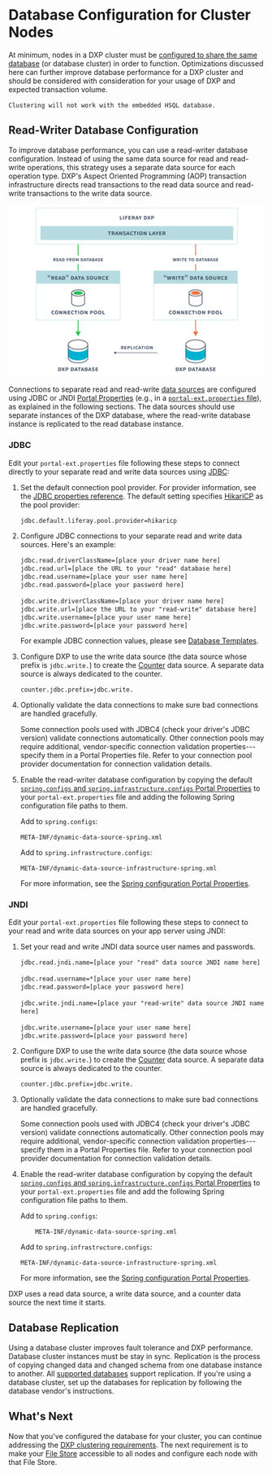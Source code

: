 # Database Configuration for Cluster Nodes

At minimum, nodes in a DXP cluster must be [configured to share the same database](./example-creating-a-simple-dxp-cluster.md#configure-cluster-link-and-the-other-server-connections) (or database cluster) in order to function. Optimizations discussed here can further improve database performance for a DXP cluster and should be considered with consideration for your usage of DXP and expected transaction volume.

```{warning}
Clustering will not work with the embedded HSQL database.
```

## Read-Writer Database Configuration

To improve database performance, you can use a read-writer database configuration. Instead of using the same data source for read and read-write operations, this strategy uses a separate data source for each operation type. DXP's Aspect Oriented Programming (AOP) transaction infrastructure directs read transactions to the read data source and read-write transactions to the write data source.

![Read-Writer Database Interaction](./database-configuration-for-cluster-nodes/images/01.png)

Connections to separate read and read-write [data sources](https://learn.liferay.com/reference/latest/en/dxp/propertiesdoc/portal.properties.html#JDBC) are configured using JDBC or JNDI [Portal Properties](../../reference/portal-properties.md) (e.g., in a [`portal-ext.properties` file](../../reference/portal-properties.md)), as explained in the following sections. The data sources should use separate instances of the DXP database, where the read-write database instance is replicated to the read database instance.

### JDBC

Edit your `portal-ext.properties` file following these steps to connect directly to your separate read and write data sources using [JDBC](../../installing-liferay/configuring-a-database.md):

1. Set the default connection pool provider. For provider information, see the [JDBC properties reference](https://learn.liferay.com/reference/latest/en/dxp/propertiesdoc/portal.properties.html#JDBC). The default setting specifies [HikariCP](https://github.com/brettwooldridge/HikariCP) as the pool provider:

    ```properties
    jdbc.default.liferay.pool.provider=hikaricp
    ```

1. Configure JDBC connections to your separate read and write data sources. Here's an example:

    ```properties
    jdbc.read.driverClassName=[place your driver name here]
    jdbc.read.url=[place the URL to your "read" database here]
    jdbc.read.username=[place your user name here]
    jdbc.read.password=[place your password here]

    jdbc.write.driverClassName=[place your driver name here]
    jdbc.write.url=[place the URL to your "read-write" database here]
    jdbc.write.username=[place your user name here]
    jdbc.write.password=[place your password here]
    ```

    For example JDBC connection values, please see [Database Templates](../../reference/database-templates.md).

1. Configure DXP to use the write data source (the data source whose prefix is `jdbc.write.`) to create the [Counter](https://learn.liferay.com/reference/latest/en/dxp/propertiesdoc/portal.properties.html#Counter) data source. A separate data source is always dedicated to the counter.

    ```properties
    counter.jdbc.prefix=jdbc.write.
    ```

1. Optionally validate the data connections to make sure bad connections are handled gracefully.

    Some connection pools used with JDBC4 (check your driver's JDBC version) validate connections automatically. Other connection pools may require additional, vendor-specific connection validation properties---specify them in a Portal Properties file. Refer to your connection pool provider documentation for connection validation details.

1. Enable the read-writer database configuration by copying the default [`spring.configs` and `spring.infrastructure.configs` Portal Properties](https://learn.liferay.com/reference/latest/en/dxp/propertiesdoc/portal.properties.html#Spring) to your `portal-ext.properties` file and adding the following Spring configuration file paths to them.

    Add to `spring.configs`:

    ```
    META-INF/dynamic-data-source-spring.xml
    ```

    Add to `spring.infrastructure.configs`:

    ```
    META-INF/dynamic-data-source-infrastructure-spring.xml
    ```

    For more information, see the [Spring configuration Portal Properties](https://learn.liferay.com/reference/latest/en/dxp/propertiesdoc/portal.properties.html#Spring).

### JNDI

Edit your `portal-ext.properties` file following these steps to connect to your read and write data sources on your app server using JNDI:

1. Set your read and write JNDI data source user names and passwords.

    ```properties
    jdbc.read.jndi.name=[place your "read" data source JNDI name here]

    jdbc.read.username=*[place your user name here]
    jdbc.read.password=[place your password here]

    jdbc.write.jndi.name=[place your "read-write" data source JNDI name here]

    jdbc.write.username=[place your user name here]
    jdbc.write.password=[place your password here]
    ```

1. Configure DXP to use the write data source (the data source whose prefix is `jdbc.write.`) to create the [Counter](https://learn.liferay.com/reference/latest/en/dxp/propertiesdoc/portal.properties.html#Counter) data source. A separate data source is always dedicated to the counter.

    ```properties
    counter.jdbc.prefix=jdbc.write.
    ```

1. Optionally validate the data connections to make sure bad connections are handled gracefully.

    Some connection pools used with JDBC4 (check your driver's JDBC version) validate connections automatically. Other connection pools may require additional, vendor-specific connection validation properties---specify them in a Portal Properties file. Refer to your connection pool provider documentation for connection validation details.

1. Enable the read-writer database configuration by copying the default [`spring.configs` and `spring.infrastructure.configs` Portal Properties](https://learn.liferay.com/reference/latest/en/dxp/propertiesdoc/portal.properties.html#Spring) to your `portal-ext.properties` file and add the following Spring configuration file paths to them.

    Add to `spring.configs`:

    ```
        META-INF/dynamic-data-source-spring.xml
    ```

    Add to `spring.infrastructure.configs`:

    ```
    META-INF/dynamic-data-source-infrastructure-spring.xml
    ```

    For more information, see the [Spring configuration Portal Properties](https://learn.liferay.com/reference/latest/en/dxp/propertiesdoc/portal.properties.html#Spring).

DXP uses a read data source, a write data source, and a counter data source the next time it starts.

## Database Replication

Using a database cluster improves fault tolerance and DXP performance. Database cluster instances must be stay in sync. Replication is the process of copying changed data and changed schema from one database instance to another. All [supported databases](https://help.liferay.com/hc/en-us/articles/360049238151) support replication. If you're using a database cluster, set up the databases for replication by following the database vendor's instructions.

## What's Next

Now that you've configured the database for your cluster, you can continue addressing the [DXP clustering requirements](./clustering-for-high-availability.md#clustering-requirements). The next requirement is to make your [File Store](../../../system-administration/file-storage.md) accessible to all nodes and configure each node with that File Store.
